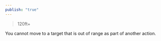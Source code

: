 ```yaml
---
publish: "true"
---
```

>120ft+

You cannot move to a target that is out of range as part of another action.
